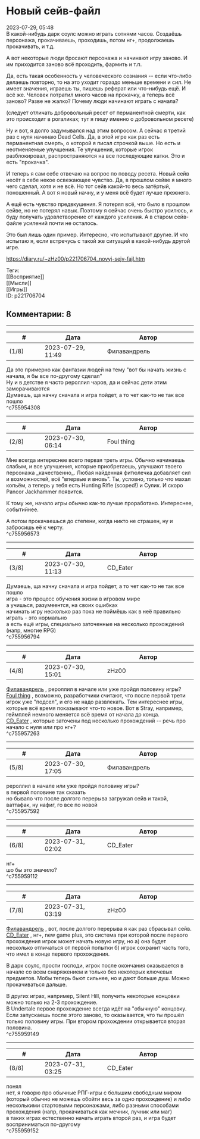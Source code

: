 Новый сейв-файл
===============

  
2023-07-29, 05:48  
 В какой-нибудь дарк соулс можно играть сотнями часов. Создаёшь персонажа, прокачиваешь, проходишь, потом нг+, продолжаешь прокачивать, и т.д.   
   
 А вот некоторые люди бросают персонажа и начинают игру заново. И им приходится заново всё проходить, фармить и т.п.   
   
 Да, есть такая особенность у человеческого сознания -- если что-либо делаешь повторно, то на это уходит гораздо меньше времени и сил. Не имеет значения, играешь ты, пишешь реферат или что-нибудь ещё. И всё же. Человек потратил много часов на прокачку, а теперь всё заново? Разве не жалко? Почему люди начинают играть с начала?   
   
 (следует отличать добровольный ресет от перманентной смерти, как это происходит в рогаликах; тут я пишу именно о добровольном ресете)   
   
 Ну и вот, я долго задумывался над этим вопросом. А сейчас я третий раз с нуля начинаю Dead Cells. Да, в этой игре как раз есть перманентная смерть, о которой я писал строчкой выше. Но есть и неотменяемые улучшения. Те улучшения, которые игрок разблокировал, распространяются на все последующие катки. Это и есть "прокачка".   
   
 И теперь я сам себе отвечаю на вопрос по поводу ресета. Новый сейв несёт в себе некое освежающее чувство. Да, в прошлом сейве я много чего сделал, хотя и не всё. Но тот сейв какой-то весь затёртый, поношенный. А вот я новый начну, и у меня всё будет лучше прежнего.   
   
 А ещё есть чувство предвкушения. Я потерял всё, что было в прошлом сейве, но не потерял навык. Поэтому я сейчас очень быстро усилюсь, и буду получать удовлетворение от каждого усиления. А в старом сейв-файле усилений почти не осталось.   
   
 Это был лишь один пример. Интересно, что испытывают другие. И что испытаю я, если встречусь с такой же ситуаций в какой-нибудь другой игре.   
  
<https://diary.ru/~zHz00/p221706704_novyj-sejv-fajl.htm>  
  
Теги:  
[[Восприятие]]  
[[Мысли]]  
[[Игры]]  
ID: p221706704  


Комментарии: 8
--------------

  


---



|         #         |              Дата              |                     Автор                     |           ID           |
| --- | --- | --- | --- |
| (1/8) | 2023-07-29, 11:49 | Филавандрель | c755954308 |

  
 Да это примерно как фантазии людей на тему "вот бы начать жизнь с начала, я бы все по-другому сделал"   
 Ну и в детстве я часто рероллил чаров, да и сейчас дети этим заморачиваются   
 Думаешь, ща начну сначала и игра пойдет, а то чет как-то не так все пошло   
 ^c755954308

---



|         #         |              Дата              |                     Автор                     |           ID           |
| --- | --- | --- | --- |
| (2/8) | 2023-07-30, 06:14 | Foul thing | c755956573 |

  
 Мне всегда интереснее всего первая треть игры. Обычно начинаешь слабым, и все улучшения, которые приобретаешь, улучшают твоего персонажа \_качественно\_. Любая найденная фитюлечка добавляет сил и возможностей, всё "впервые и вновь". Ты, условно, только что махал копьём, а теперь у тебя есть Hunting Rifle (scoped!) и Сулик. И скоро Pancor Jackhammer появится.   
   
 К тому же, начало игры обычно как-то лучше проработано. Интереснее, событийнее.   
   
 А потом прокачаешься до степени, когда никто не страшен, ну и забросишь её к черту.   
 ^c755956573

---



|         #         |              Дата              |                     Автор                     |           ID           |
| --- | --- | --- | --- |
| (3/8) | 2023-07-30, 11:13 | CD\_Eater | c755956794 |

  
  Думаешь, ща начну сначала и игра пойдет, а то чет как-то не так все пошло    
 игра - это процесс обучения жизни в игровом мире   
 а учишься, разумеентся, на своих ошибках   
 начинать игру несколько раз пока не поймёшь как в неё правильно играть - это нормально   
 а есть ещё игры, специально заточенные на несколько прохождений (напр, многие RPG)   
 ^c755956794

---



|         #         |              Дата              |                     Автор                     |           ID           |
| --- | --- | --- | --- |
| (4/8) | 2023-07-30, 15:01 | zHz00 | c755957263 |

  
  [Филавандрель](https://lavi.diary.ru "Дорога без возврата")  , рероллил в начале или уже пройдя половину игры?   
  [Foul thing](https://foulthing.diary.ru "Temporary Internet Flies")  , возможно, разработчики считают, что после первой трети игрок уже "подсел", и его не надо развлекать. Тем интереснее игры, которые всё время показывают что-то новое. Вот в Stray, например, геймплей немного меняется всё время от начала до конца.   
  [CD\_Eater](https://cd-eater.diary.ru "Записки ДискоЕда")  , которые заточены под несколько прохождений -- речь про начало с нуля или про нг+?   
 ^c755957263

---



|         #         |              Дата              |                     Автор                     |           ID           |
| --- | --- | --- | --- |
| (5/8) | 2023-07-30, 17:05 | Филавандрель | c755957592 |

  
  рероллил в начале или уже пройдя половину игры?    
 в первой половине так сказать   
 но бывало что после долгого перерыва загружал сейв и такой, ваттафак, ну нафиг, го все по новой   
 ^c755957592

---



|         #         |              Дата              |                     Автор                     |           ID           |
| --- | --- | --- | --- |
| (6/8) | 2023-07-31, 02:02 | CD\_Eater | c755959112 |

  
  нг+    
 шо бы это значило?   
 ^c755959112

---



|         #         |              Дата              |                     Автор                     |           ID           |
| --- | --- | --- | --- |
| (7/8) | 2023-07-31, 03:19 | zHz00 | c755959149 |

  
  [Филавандрель](https://lavi.diary.ru "Дорога без возврата")  , вот, после долгого перерыва я как раз сбрасывал сейв.   
  [CD\_Eater](https://cd-eater.diary.ru "Записки ДискоЕда")  , нг+, new game plus, это система при которой после первого прохождения игрок может начать новую игру, но а) она будет несколько отличаться от первой попытки б) игрок сохранит часть того, что имел в конце первого прохождения.   
   
 В дарк соулс, прости господи, игрок после окончания оказывается в начале со всем снаряжением и только без некоторых ключевых предметов. Мобы теперь бьют сильнее, но и дают больше душ. Можно прокачиваться дальше.   
   
 В других играх, например, Silent Hill, получить некоторые концовки можно только на 2-3 прохождение.   
 В Undertale первое прохождение всегда идёт на "обычную" концовку. Если запускаешь после этого заново, то оказывается, что ты прошёл только половину игры. При втором прохождении открывается вторая половина.   
 ^c755959149

---



|         #         |              Дата              |                     Автор                     |           ID           |
| --- | --- | --- | --- |
| (8/8) | 2023-07-31, 03:25 | CD\_Eater | c755959152 |

  
 понял   
 нет, я говорю про обычные РПГ-игры с большим свободным миром (который обычно не можешь обойти весь за одно прохождение) и либо несколькими стартовыми персонажами, либо разными способами прохождения (напр, прокачиваться как мечник, лучник или маг)   
 в таких играх естественно начать играть второй раз, и игра будет восприниматься по-другому   
 ^c755959152